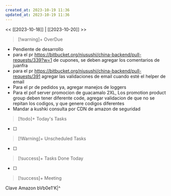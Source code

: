 ```yaml
---
created_at: 2023-10-19 11:36
updated_at: 2023-10-19 11:36
---
```


<< [[2023-10-18]] | [[2023-10-20]] >>


> [!warning]+ OverDue

- Pendiente de desarrollo
-  para el pr https://bitbucket.org/niusushi/china-backend/pull-requests/339?w=1 de cupones, se deben agregar los comentarios de juanfra
- para el pr https://bitbucket.org/niusushi/china-backend/pull-requests/391 agregar las validaciones de email cuando esté el helper de email
- Para el pr de pedidos ya, agregar manejos de loggers
- Para el pof server promocion de guacamalo 2XL, Los promotion product group deben tener diferente code, agregar validacion de que no se repitan los codigos, y que genere codigos diferentes
- Mandar a kushki consulta por CDN de amazon de seguridad

> [!todo]+ Today's Tasks

- [ ]

> [!Warning]+ Unscheduled Tasks

- [ ] 

> [!success]+ Tasks Done Today

- [ ] 

> [!success]+ Meeting

Clave Amazon bVb0e1'K|^
